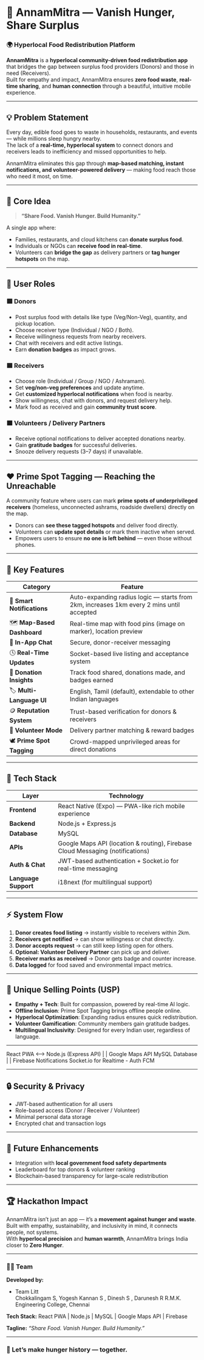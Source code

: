 # 🍛 AnnamMitra — Vanish Hunger, Share Surplus

### 🌍 Hyperlocal Food Redistribution Platform

**AnnamMitra** is a **hyperlocal community-driven food redistribution app** that bridges the gap between surplus food providers (Donors) and those in need (Receivers).  
Built for empathy and impact, AnnamMitra ensures **zero food waste**, **real-time sharing**, and **human connection** through a beautiful, intuitive mobile experience.

---

## 💡 Problem Statement

Every day, edible food goes to waste in households, restaurants, and events — while millions sleep hungry nearby.  
The lack of a **real-time, hyperlocal system** to connect donors and receivers leads to inefficiency and missed opportunities to help.

AnnamMitra eliminates this gap through **map-based matching, instant notifications, and volunteer-powered delivery** — making food reach those who need it most, on time.

---

## 🎯 Core Idea

> **“Share Food. Vanish Hunger. Build Humanity.”**

A single app where:
- Families, restaurants, and cloud kitchens can **donate surplus food**.
- Individuals or NGOs can **receive food in real-time**.
- Volunteers can **bridge the gap** as delivery partners or **tag hunger hotspots** on the map.

---

## 👥 User Roles

### 🟩 **Donors**
- Post surplus food with details like type (Veg/Non-Veg), quantity, and pickup location.
- Choose receiver type (Individual / NGO / Both).
- Receive willingness requests from nearby receivers.
- Chat with receivers and edit active listings.
- Earn **donation badges** as impact grows.

### 🟦 **Receivers**
- Choose role (Individual / Group / NGO / Ashramam).
- Set **veg/non-veg preferences** and update anytime.
- Get **customized hyperlocal notifications** when food is nearby.
- Show willingness, chat with donors, and request delivery help.
- Mark food as received and gain **community trust score**.

### 🟧 **Volunteers / Delivery Partners**
- Receive optional notifications to deliver accepted donations nearby.
- Gain **gratitude badges** for successful deliveries.
- Snooze delivery requests (3–7 days) if unavailable.

---

## ❤️ **Prime Spot Tagging — Reaching the Unreachable**

A community feature where users can mark **prime spots of underprivileged receivers** (homeless, unconnected ashrams, roadside dwellers) directly on the map.

- Donors can **see these tagged hotspots** and deliver food directly.  
- Volunteers can **update spot details** or mark them inactive when served.  
- Empowers users to ensure **no one is left behind** — even those without phones.

---

## 🚀 Key Features

| Category | Feature |
|-----------|----------|
| 🔔 **Smart Notifications** | Auto-expanding radius logic — starts from 2km, increases 1km every 2 mins until accepted |
| 🗺️ **Map-Based Dashboard** | Real-time map with food pins (image on marker), location preview |
| 💬 **In-App Chat** | Secure, donor-receiver messaging |
| 🕓 **Real-Time Updates** | Socket-based live listing and acceptance system |
| 🧾 **Donation Insights** | Track food shared, donations made, and badges earned |
| 🏷️ **Multi-Language UI** | English, Tamil (default), extendable to other Indian languages |
| 🪙 **Reputation System** | Trust-based verification for donors & receivers |
| 👣 **Volunteer Mode** | Delivery partner matching & reward badges |
| 🕊️ **Prime Spot Tagging** | Crowd-mapped unprivileged areas for direct donations |

---

## 🧠 Tech Stack

| Layer | Technology |
|-------|-------------|
| **Frontend** | React Native (Expo) — PWA-like rich mobile experience |
| **Backend** | Node.js + Express.js |
| **Database** | MySQL |
| **APIs** | Google Maps API (location & routing), Firebase Cloud Messaging (notifications) |
| **Auth & Chat** | JWT-based authentication + Socket.io for real-time messaging |
| **Language Support** | i18next (for multilingual support) |

---

## ⚡ System Flow

1. **Donor creates food listing** → instantly visible to receivers within 2km.  
2. **Receivers get notified** → can show willingness or chat directly.  
3. **Donor accepts request** → can still keep listing open for others.  
4. **Optional: Volunteer Delivery Partner** can pick up and deliver.  
5. **Receiver marks as received** → Donor gets badge and counter increase.  
6. **Data logged** for food saved and environmental impact metrics.

---

## 💎 Unique Selling Points (USP)

- **Empathy + Tech**: Built for compassion, powered by real-time AI logic.  
- **Offline Inclusion**: Prime Spot Tagging brings offline people online.  
- **Hyperlocal Optimization**: Expanding radius ensures quick redistribution.  
- **Volunteer Gamification**: Community members gain gratitude badges.  
- **Multilingual Inclusivity**: Designed for every Indian user, regardless of language.

---

React PWA <--> Node.js (Express API)
| |
Google Maps API MySQL Database
| |
Firebase Notifications Socket.io for Realtime - Auth FCM


---

## 🔒 Security & Privacy

- JWT-based authentication for all users  
- Role-based access (Donor / Receiver / Volunteer)  
- Minimal personal data storage  
- Encrypted chat and transaction logs  

---

## 🧩 Future Enhancements

- Integration with **local government food safety departments**  
- Leaderboard for top donors & volunteer ranking  
- Blockchain-based transparency for large-scale redistribution  

---

## 🏆 Hackathon Impact

AnnamMitra isn’t just an app — it’s a **movement against hunger and waste**.  
Built with empathy, sustainability, and inclusivity in mind, it connects people, not systems.  
With **hyperlocal precision** and **human warmth**, AnnamMitra brings India closer to **Zero Hunger**.

---

### 👨‍💻 Team
**Developed by:**  
- Team Litt  
Chokkalingam S, Yogesh Kannan S , Dinesh S , Darunesh R
R.M.K. Engineering College, Chennai

**Tech Stack:** React PWA | Node.js | MySQL | Google Maps API | Firebase

**Tagline:** _“Share Food. Vanish Hunger. Build Humanity.”_

---

### 🧡 Let’s make hunger history — together.

